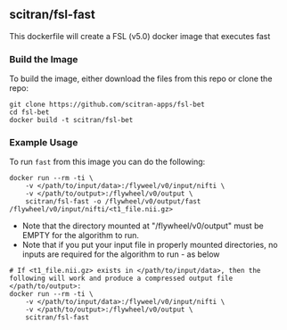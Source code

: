 ## scitran/fsl-fast

This dockerfile will create a FSL (v5.0) docker image that executes fast


### Build the Image
To build the image, either download the files from this repo or clone the repo:
```
git clone https://github.com/scitran-apps/fsl-bet
cd fsl-bet
docker build -t scitran/fsl-bet
```

### Example Usage ###
To run ```fast``` from this image you can do the following:
```
docker run --rm -ti \
    -v </path/to/input/data>:/flyweel/v0/input/nifti \
    -v </path/to/output>:/flywheel/v0/output \
    scitran/fsl-fast -o /flywheel/v0/output/fast /flywheel/v0/input/nifti/<t1_file.nii.gz>
```
* Note that the directory mounted at "/flywheel/v0/output" must be EMPTY for the algorithm to run.
* Note that if you put your input file in properly mounted directories, no inputs are required for the algorithm to run - as below


```
# If <t1_file.nii.gz> exists in </path/to/input/data>, then the following will work and produce a compressed output file </path/to/output>:
docker run --rm -ti \
    -v </path/to/input/data>:/flyweel/v0/input/nifti \
    -v </path/to/output>:/flywheel/v0/output \
    scitran/fsl-fast
```

